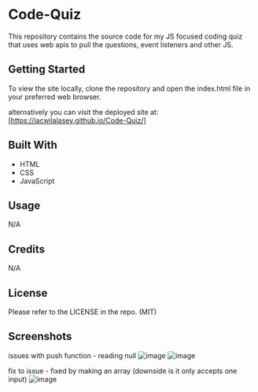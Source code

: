 # Code-Quiz
This repository contains the source code for my JS focused coding quiz that uses web apis to pull the questions, event listeners and other JS.

## Getting Started

To view the site locally, clone the repository and open the index.html file in your preferred web browser.

alternatively you can visit the deployed site at:
[https://jacwilalasey.github.io/Code-Quiz/]

## Built With

- HTML
- CSS
- JavaScript

## Usage

N/A

## Credits

N/A

## License

Please refer to the LICENSE in the repo. (MIT)

## Screenshots

issues with push function - reading null 
![image](https://user-images.githubusercontent.com/92437517/213913926-d03d0a01-cdbc-4c25-8e30-115bc0a48428.png)
![image](https://user-images.githubusercontent.com/92437517/213913943-e2f33ee5-d045-4000-8665-d9388b003bfa.png)


fix to issue - fixed by making an array (downside is it only accepts one input)
![image](https://user-images.githubusercontent.com/92437517/214027939-088e62a3-ae29-4286-b60f-3b6109346a00.png)


